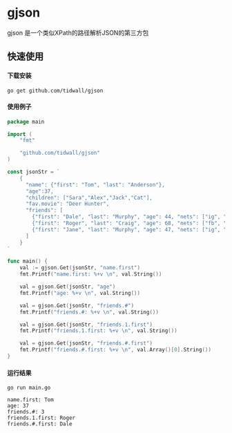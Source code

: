 # gjson

gjson 是一个类似XPath的路径解析JSON的第三方包

## 快速使用

#### 下载安装

    go get github.com/tidwall/gjson

#### 使用例子
```go
package main

import (
	"fmt"

	"github.com/tidwall/gjson"
)

const jsonStr = `
	{
	  "name": {"first": "Tom", "last": "Anderson"},
	  "age":37,
	  "children": ["Sara","Alex","Jack","Cat"],
	  "fav.movie": "Deer Hunter",
	  "friends": [
		{"first": "Dale", "last": "Murphy", "age": 44, "nets": ["ig", "fb", "tw"]},
		{"first": "Roger", "last": "Craig", "age": 68, "nets": ["fb", "tw"]},
		{"first": "Jane", "last": "Murphy", "age": 47, "nets": ["ig", "tw"]}
	  ]
	}
`

func main() {
	val := gjson.Get(jsonStr, "name.first")
	fmt.Printf("name.first: %+v \n", val.String())

	val = gjson.Get(jsonStr, "age")
	fmt.Printf("age: %+v \n", val.String())

	val = gjson.Get(jsonStr, "friends.#")
	fmt.Printf("friends.#: %+v \n", val.String())

	val = gjson.Get(jsonStr, "friends.1.first")
	fmt.Printf("friends.1.first: %+v \n", val.String())

	val = gjson.Get(jsonStr, "friends.#.first")
	fmt.Printf("friends.#.first: %+v \n", val.Array()[0].String())
}
```

#### 运行结果

    go run main.go 
    
	name.first: Tom 
	age: 37 
	friends.#: 3 
	friends.1.first: Roger 
	friends.#.first: Dale 
